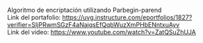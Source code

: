 Algoritmo de encriptación utilizando Parbegin-parend        
Link del portafolio: https://uvg.instructure.com/eportfolios/1827?verifier=SIjPRwmSGzF4aNajqsEfQqbWuzXmPHbENntxuAyv        
Link del video: https://www.youtube.com/watch?v=ZatQSuZhUJA
